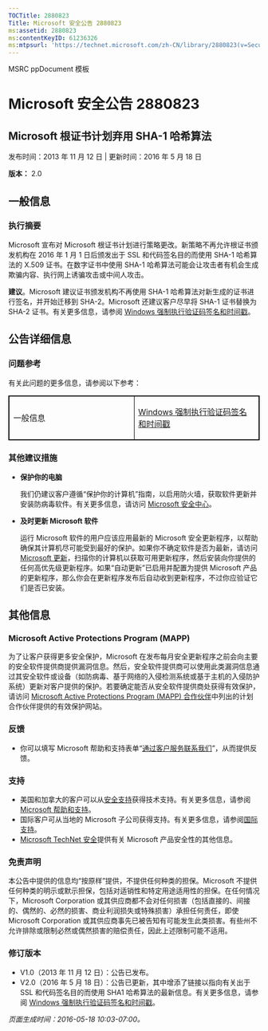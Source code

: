 ```yaml
---
TOCTitle: 2880823
Title: Microsoft 安全公告 2880823
ms:assetid: 2880823
ms:contentKeyID: 61236326
ms:mtpsurl: 'https://technet.microsoft.com/zh-CN/library/2880823(v=Security.10)'
---
```


MSRC ppDocument 模板

Microsoft 安全公告 2880823
==========================

Microsoft 根证书计划弃用 SHA-1 哈希算法
---------------------------------------

发布时间：2013 年 11 月 12 日 | 更新时间：2016 年 5 月 18 日

**版本：** 2.0

一般信息
--------

### 执行摘要

Microsoft 宣布对 Microsoft 根证书计划进行策略更改。新策略不再允许根证书颁发机构在 2016 年 1 月 1 日后颁发出于 SSL 和代码签名目的而使用 SHA-1 哈希算法的 X.509 证书。在数字证书中使用 SHA-1 哈希算法可能会让攻击者有机会生成欺骗内容、执行网上诱骗攻击或中间人攻击。

**建议**。Microsoft 建议证书颁发机构不再使用 SHA-1 哈希算法对新生成的证书进行签名，并开始迁移到 SHA-2。Microsoft 还建议客户尽早将 SHA-1 证书替换为 SHA-2 证书。有关更多信息，请参阅 [Windows 强制执行验证码签名和时间戳](http://aka.ms/sha1)。

公告详细信息
------------

### 问题参考

有关此问题的更多信息，请参阅以下参考：

<p> </p>
<table style="border:1px solid black;">
<colgroup>
<col width="50%" />
<col width="50%" />
</colgroup>
<tbody>
<tr class="odd">
<td style="border:1px solid black;"><p>一般信息</p></td>
<td style="border:1px solid black;"><p><a href="http://aka.ms/sha1">Windows 强制执行验证码签名和时间戳</a></p></td>
</tr>  
</tbody>  
</table>
  
### 其他建议措施
  
-   **保护你的电脑**
  
    我们仍建议客户遵循“保护你的计算机”指南，以启用防火墙，获取软件更新并安装防病毒软件。有关更多信息，请访问 [Microsoft 安全中心](http://www.microsoft.com/zh-cn/security/default.aspx)。
  
-   **及时更新 Microsoft 软件**
  
    运行 Microsoft 软件的用户应该应用最新的 Microsoft 安全更新程序，以帮助确保其计算机尽可能受到最好的保护。如果你不确定软件是否为最新，请访问 [Microsoft 更新](http://update.microsoft.com/microsoftupdate/v6/vistadefault.aspx?ln=zh-cn)，扫描你的计算机以获取可用更新程序，然后安装向你提供的任何高优先级更新程序。如果“自动更新”已启用并配置为提供 Microsoft 产品的更新程序，那么你会在更新程序发布后自动收到更新程序，不过你应验证它们是否已安装。
  
其他信息  
--------
  
<span id="sectionToggle1"></span>  
### Microsoft Active Protections Program (MAPP)
  
为了让客户获得更多安全保护，Microsoft 在发布每月安全更新程序之前会向主要的安全软件提供商提供漏洞信息。然后，安全软件提供商可以使用此类漏洞信息通过其安全软件或设备（如防病毒、基于网络的入侵检测系统或基于主机的入侵防护系统）更新对客户提供的保护。若要确定能否从安全软件提供商处获得有效保护，请访问 [Microsoft Active Protections Program (MAPP) 合作伙伴](http://technet.microsoft.com/zh-cn/security/dn467918)中列出的计划合作伙伴提供的有效保护网站。
  
### 反馈
  
-   你可以填写 Microsoft 帮助和支持表单“[通过客户服务联系我们](http://support.microsoft.com/kb/?scid=sw;en;1257&amp;showpage=1&amp;ws=technet&amp;sd=tech)”，从而提供反馈。
  
### 支持
  
-   美国和加拿大的客户可以从[安全支持](https://support.microsoft.com/zh-cn/gp/gp_security_main)获得技术支持。有关更多信息，请参阅 [Microsoft 帮助和支持](https://support.microsoft.com/zh-cn)。  
-   国际客户可从当地的 Microsoft 子公司获得支持。有关更多信息，请参阅[国际支持](https://support2.microsoft.com/zh-cn/common/international.aspx)。  
-   [Microsoft TechNet 安全](http://technet.microsoft.com/zh-cn/security/default.aspx)提供有关 Microsoft 产品安全性的其他信息。
  
### 免责声明
  
本公告中提供的信息均“按原样”提供，不提供任何种类的担保。Microsoft 不提供任何种类的明示或默示担保，包括对适销性和特定用途适用性的担保。在任何情况下，Microsoft Corporation 或其供应商都不会对任何损害（包括直接的、间接的、偶然的、必然的损害、商业利润损失或特殊损害）承担任何责任，即使 Microsoft Corporation 或其供应商事先已被告知有可能发生此类损害。有些州不允许排除或限制必然或偶然损害的赔偿责任，因此上述限制可能不适用。
  
### 修订版本
  
-   V1.0（2013 年 11 月 12 日）：公告已发布。  
-   V2.0（2016 年 5 月 18 日）：公告已更新，其中增添了链接以指向有关出于 SSL 和代码签名目的而使用 SHA1 哈希算法的最新信息。有关更多信息，请参阅 [Windows 强制执行验证码签名和时间戳](http://aka.ms/sha1)。
  
*页面生成时间：2016-05-18 10:03-07:00。*
